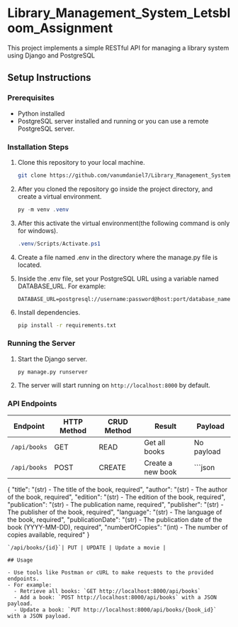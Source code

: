# Library_Management_System_Letsbloom_Assignment

This project implements a simple RESTful API for managing a library system using Django and PostgreSQL

## Setup Instructions

### Prerequisites

- Python installed
- PostgreSQL server installed and running or you can use a remote PostgreSQL server.

### Installation Steps

1. Clone this repository to your local machine.

   ```bash
   git clone https://github.com/vanumdaniel7/Library_Management_System_Letsbloom_Assignment
   ```

2. After you cloned the repository go inside the project directory, and create a virtual environment.
   
   ```powershell
   py -m venv .venv
   ```
   
3. After this activate the virtual environment(the following command is only for windows).
   ```powershell
   .venv/Scripts/Activate.ps1
   ```

4. Create a file named .env in the directory where the manage.py file is located.
5. Inside the .env file, set your PostgreSQL URL using a variable named DATABASE_URL. For example:

   ```
   DATABASE_URL=postgresql://username:password@host:port/database_name
   ```

6. Install dependencies.

   ```bash
   pip install -r requirements.txt
   ```

### Running the Server

1. Start the Django server.

   ```bash;
   py manage.py runserver
   ```

2. The server will start running on `http://localhost:8000` by default.

### API Endpoints

Endpoint |HTTP Method | CRUD Method | Result | Payload
-- | -- |-- |-- |--
`/api/books` | GET | READ | Get all books | No payload
`/api/books` | POST | CREATE | Create a new book | ```json

{
    "title": "(str) - The title of the book, required",
    "author": "(str) - The author of the book, required",
    "edition": "(str) - The edition of the book, required",
    "publication": "(str) - The publication name, required",
    "publisher": "(str) - The publisher of the book, required",
    "language": "(str) - The language of the book, required",
    "publicationDate": "(str) - The publication date of the book (YYYY-MM-DD), required",
    "numberOfCopies": "(int) - The number of copies available, required"
}


```
`/api/books/{id}`| PUT | UPDATE | Update a movie |

## Usage

- Use tools like Postman or cURL to make requests to the provided endpoints.
- For example:
  - Retrieve all books: `GET http://localhost:8000/api/books`
  - Add a book: `POST http://localhost:8000/api/books` with a JSON payload.
  - Update a book: `PUT http://localhost:8000/api/books/{book_id}` with a JSON payload.
